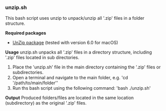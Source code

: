 ### unzip.sh
This bash script uses unzip to unpack/unzip all '.zip' files in a folder structure.

**Required packages**
- [UnZip package](https://infozip.sourceforge.net/) (tested with version 6.0 for macOS)

**Usage**
unzip.sh unpacks all '.zip' files in a directory structure, including '.zip' files located in sub directories.
1. Place the 'unzip.sh' file in the main directory containing the '.zip' files or subdirectories.
2. Open a terminal and navigate to the main folder, e.g. 'cd '/path/to/main/folder''
3. Run ths bash script using the following command: 'bash ./unzip.sh'

**Output**
Produced folders/files are located in the same location (subdirectory) as the original '.zip' files.